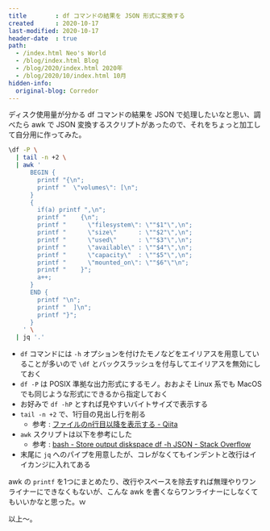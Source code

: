 ```yaml
---
title        : df コマンドの結果を JSON 形式に変換する
created      : 2020-10-17
last-modified: 2020-10-17
header-date  : true
path:
  - /index.html Neo's World
  - /blog/index.html Blog
  - /blog/2020/index.html 2020年
  - /blog/2020/10/index.html 10月
hidden-info:
  original-blog: Corredor
---
```


ディスク使用量が分かる df コマンドの結果を JSON で処理したいなと思い、調べたら awk で JSON 変換するスクリプトがあったので、それをちょっと加工して自分用に作ってみた。

```bash
\df -P \
  | tail -n +2 \
  | awk '
      BEGIN {
        printf "{\n";
        printf "  \"volumes\": [\n";
      }
      {
        if(a) printf ",\n";
        printf "    {\n";
        printf "      \"filesystem\": \""$1"\",\n";
        printf "      \"size\"      : \""$2"\",\n";
        printf "      \"used\"      : \""$3"\",\n";
        printf "      \"available\" : \""$4"\",\n";
        printf "      \"capacity\"  : \""$5"\",\n";
        printf "      \"mounted_on\": \""$6"\"\n";
        printf "    }";
        a++;
      }
      END {
        printf "\n";
        printf "  ]\n";
        printf "}";
      }
    ' \
  | jq '.'
```

- `df` コマンドには `-h` オプションを付けたモノなどをエイリアスを用意していることが多いので `\df` とバックスラッシュを付与してエイリアスを無効にしておく
- `df -P` は POSIX 準拠な出力形式にするモノ。おおよそ Linux 系でも MacOS でも同じような形式にできるから指定しておく
- お好みで `df -hP` とすれば見やすいバイトサイズで表示する
- `tail -n +2` で、1行目の見出し行を削る
  - 参考 : [ファイルのn行目以降を表示する - Qiita](https://qiita.com/sugyan/items/523ed9417678fbdbae53)
- `awk` スクリプトは以下を参考にした
  - 参考 : [bash - Store output diskspace df -h JSON - Stack Overflow](https://stackoverflow.com/questions/35211716/store-output-diskspace-df-h-json)
- 末尾に `jq` へのパイプを用意したが、コレがなくてもインデントと改行はイイカンジに入れてある

awk の `printf` を1つにまとめたり、改行やスペースを除去すれば無理やりワンライナーにできなくもないが、こんな awk を書くならワンライナーにしなくてもいいかなと思った。ｗ

以上〜。

